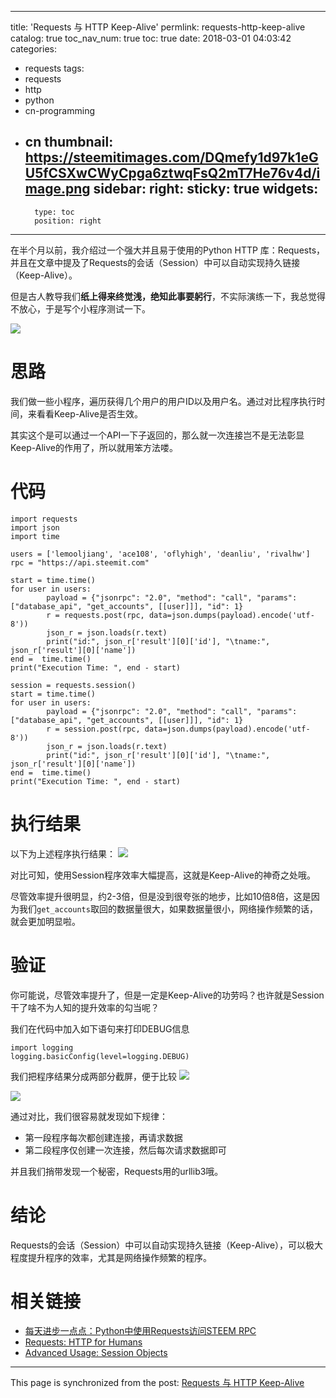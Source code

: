 
---
title: 'Requests 与 HTTP Keep-Alive'
permlink: requests-http-keep-alive
catalog: true
toc_nav_num: true
toc: true
date: 2018-03-01 04:03:42
categories:
- requests
tags:
- requests
- http
- python
- cn-programming
- cn
thumbnail: https://steemitimages.com/DQmefy1d97k1eGU5fCSXwCWyCpga6ztwqFsQ2mT7He76v4d/image.png
sidebar:
    right:
        sticky: true
widgets:
    -
        type: toc
        position: right
---


在半个月以前，我介绍过一个强大并且易于使用的Python HTTP 库：Requests，并且在文章中提及了Requests的会话（Session）中可以自动实现持久链接（Keep-Alive）。

但是古人教导我们**纸上得来终觉浅，绝知此事要躬行**，不实际演练一下，我总觉得不放心，于是写个小程序测试一下。

![](https://steemitimages.com/DQmefy1d97k1eGU5fCSXwCWyCpga6ztwqFsQ2mT7He76v4d/image.png)

# 思路

我们做一些小程序，遍历获得几个用户的用户ID以及用户名。通过对比程序执行时间，来看看Keep-Alive是否生效。

其实这个是可以通过一个API一下子返回的，那么就一次连接岂不是无法彰显Keep-Alive的作用了，所以就用笨方法喽。

# 代码

```
import requests
import json
import time

users = ['lemooljiang', 'ace108', 'oflyhigh', 'deanliu', 'rivalhw']
rpc = "https://api.steemit.com"

start = time.time()
for user in users:
        payload = {"jsonrpc": "2.0", "method": "call", "params": ["database_api", "get_accounts", [[user]]], "id": 1}
        r = requests.post(rpc, data=json.dumps(payload).encode('utf-8'))
        json_r = json.loads(r.text)
        print("id:", json_r['result'][0]['id'], "\tname:", json_r['result'][0]['name'])
end =  time.time()
print("Execution Time: ", end - start)

session = requests.session()
start = time.time()
for user in users:
        payload = {"jsonrpc": "2.0", "method": "call", "params": ["database_api", "get_accounts", [[user]]], "id": 1}
        r = session.post(rpc, data=json.dumps(payload).encode('utf-8'))
        json_r = json.loads(r.text)
        print("id:", json_r['result'][0]['id'], "\tname:", json_r['result'][0]['name'])
end =  time.time()
print("Execution Time: ", end - start)
```

# 执行结果

以下为上述程序执行结果：
![](https://steemitimages.com/DQmUMrstQPTr62d62stkZFpKdyZW1oTbQh4TUXoteTETXm8/image.png)

对比可知，使用Session程序效率大幅提高，这就是Keep-Alive的神奇之处哦。

尽管效率提升很明显，约2-3倍，但是没到很夸张的地步，比如10倍8倍，这是因为我们`get_accounts`取回的数据量很大，如果数据量很小，网络操作频繁的话，就会更加明显啦。

# 验证

你可能说，尽管效率提升了，但是一定是Keep-Alive的功劳吗？也许就是Session干了啥不为人知的提升效率的勾当呢？

我们在代码中加入如下语句来打印DEBUG信息
```
import logging
logging.basicConfig(level=logging.DEBUG)
```

我们把程序结果分成两部分截屏，便于比较
![](https://steemitimages.com/DQmeEZLeNcAjZtsQtPzx5J1gjBxwpnvcBpDKZV7WCRZZws5/image.png)

![](https://steemitimages.com/DQmecV2SNzRkg4tgjLiu3kVYd6Nj63tcw7DRRmQjci1s7SP/image.png)

通过对比，我们很容易就发现如下规律：
* 第一段程序每次都创建连接，再请求数据
* 第二段程序仅创建一次连接，然后每次请求数据即可

并且我们捎带发现一个秘密，Requests用的urllib3哦。

# 结论

Requests的会话（Session）中可以自动实现持久链接（Keep-Alive），可以极大程度提升程序的效率，尤其是网络操作频繁的程序。

# 相关链接
* [每天进步一点点：Python中使用Requests访问STEEM RPC](https://steemit.com/python/@oflyhigh/python-requests-steem-rpc)
* [Requests: HTTP for Humans](http://www.python-requests.org/en/master/)
* [Advanced Usage: Session Objects](http://www.python-requests.org/en/master/user/advanced/#session-objects)

- - -

This page is synchronized from the post: [Requests 与 HTTP Keep-Alive](https://steemit.com/@oflyhigh/requests-http-keep-alive)
